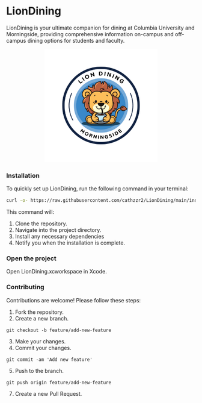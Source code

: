 # LionDining
LionDining is your ultimate companion for dining at Columbia University and Morningside, providing comprehensive information on-campus and off-campus dining options for students and faculty.

<p align="center">
  <img src="https://raw.githubusercontent.com/cathzzr2/LionDining/main/Assets/logo-sample.png" width="300" height="300" alt="Logo">
</p>

### Installation
To quickly set up LionDining, run the following command in your terminal:
```bash
curl -o- https://raw.githubusercontent.com/cathzzr2/LionDining/main/install.sh | bash
```
This command will:
1. Clone the repository.
2. Navigate into the project directory.
3. Install any necessary dependencies
4. Notify you when the installation is complete.

### Open the project

Open LionDining.xcworkspace in Xcode.

### Contributing

Contributions are welcome! Please follow these steps:

1. Fork the repository.
2. Create a new branch.
```
git checkout -b feature/add-new-feature
```
3. Make your changes.
4. Commit your changes.
```
git commit -am 'Add new feature'
```
5. Push to the branch.
```
git push origin feature/add-new-feature
```
7. Create a new Pull Request.



